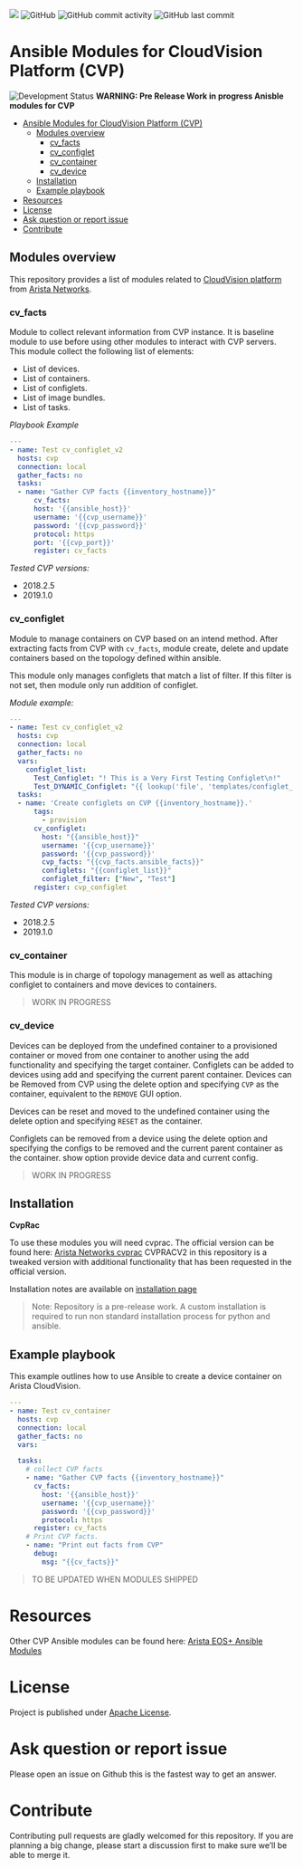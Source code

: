 ![](https://img.shields.io/badge/Arista-CVP%20Automation-blue) ![GitHub](https://img.shields.io/github/license/aristanetworks/ansible-cvp)  ![GitHub commit activity](https://img.shields.io/github/commit-activity/w/aristanetworks/ansible-cvp)  ![GitHub last commit](https://img.shields.io/github/last-commit/aristanetworks/ansible-cvp)

# Ansible Modules for CloudVision Platform (CVP)


![Development Status](https://img.shields.io/badge/development-In_Progress-red)  __WARNING: Pre Release Work in progress Anisble modules for CVP__ 



<!-- @import "[TOC]" {cmd="toc" depthFrom=1 depthTo=6 orderedList=false} -->

<!-- code_chunk_output -->

- [Ansible Modules for CloudVision Platform (CVP)](#ansible-modules-for-cloudvision-platform-cvp)
  - [Modules overview](#modules-overview)
    - [cv_facts](#cv_facts)
    - [cv_configlet](#cv_configlet)
    - [cv_container](#cv_container)
    - [cv_device](#cv_device)
  - [Installation](#installation)
  - [Example playbook](#example-playbook)
- [Resources](#resources)
- [License](#license)
- [Ask question or report issue](#ask-question-or-report-issue)
- [Contribute](#contribute)

<!-- /code_chunk_output -->


## Modules overview

This repository provides a list of modules related to [CloudVision platform](https://www.arista.com/en/products/eos/eos-cloudvision) from [Arista Networks](https://www.arista.com/).

### cv_facts

Module to collect relevant information from CVP instance. It is baseline module to use before using other modules to interact with CVP servers. This module collect the following list of elements:
- List of devices.
- List of containers.
- List of configlets.
- List of image bundles.
- List of tasks.

_Playbook Example_

```yaml
---
- name: Test cv_configlet_v2
  hosts: cvp
  connection: local
  gather_facts: no
  tasks:
  - name: "Gather CVP facts {{inventory_hostname}}"
      cv_facts:
      host: '{{ansible_host}}'
      username: '{{cvp_username}}'
      password: '{{cvp_password}}'
      protocol: https
      port: '{{cvp_port}}'
      register: cv_facts
```

_Tested CVP versions:_

- 2018.2.5
- 2019.1.0

### cv_configlet

Module to manage containers on CVP based on an intend method. After extracting facts from CVP with `cv_facts`, module create, delete and update containers based on the topology defined within ansible.

This module only manages configlets that match a list of filter. If this filter is not set, then module only run addition of configlet.

_Module example:_

```yaml
---
- name: Test cv_configlet_v2
  hosts: cvp
  connection: local
  gather_facts: no
  vars:
    configlet_list:
      Test_Configlet: "! This is a Very First Testing Configlet\n!"
      Test_DYNAMIC_Configlet: "{{ lookup('file', 'templates/configlet_'+inventory_hostname+'.txt') }}"
  tasks:
  - name: 'Create configlets on CVP {{inventory_hostname}}.'
      tags:
        - provision
      cv_configlet:
        host: "{{ansible_host}}"
        username: '{{cvp_username}}'
        password: '{{cvp_password}}'
        cvp_facts: "{{cvp_facts.ansible_facts}}"
        configlets: "{{configlet_list}}"
        configlet_filter: ["New", "Test"]
      register: cvp_configlet
```

_Tested CVP versions:_

- 2018.2.5
- 2019.1.0

### cv_container

This module is in charge of topology management as well as attaching configlet to containers and move devices to containers.

> WORK IN PROGRESS


### cv_device

  Devices can be deployed from the undefined container to a provisioned container or moved from one container to another using the add functionality and specifying the target container. Configlets can be added to devices using add and specifying the current parent container.
  Devices can be Removed from CVP using the delete option and specifying `CVP` as the container, equivalent to the `REMOVE` GUI option.
  
  Devices can be reset and moved to the undefined container using the delete option and specifying `RESET` as the container.

  Configlets can be removed from a device using the delete option and specifying the configs to be removed and the current parent container as the container.
  show option provide device data and current config.

> WORK IN PROGRESS
  

## Installation

**CvpRac**

  To use these modules you will need cvprac.
  The official version can be found here: [Arista Networks cvprac](https://github.com/aristanetworks/cvprac)
  CVPRACV2 in this repository is a tweaked version with additional functionality that has been requested in the official version.

  Installation notes are available on [installation page](INSTALLATION.md)

> Note: Repository is a pre-release work. A custom installation is required to run non standard installation process for python and ansible.

## Example playbook

This example outlines how to use Ansible to create a device container on Arista CloudVision.

```yaml
---
- name: Test cv_container
  hosts: cvp
  connection: local
  gather_facts: no
  vars:

  tasks:
    # collect CVP facts
    - name: "Gather CVP facts {{inventory_hostname}}"
      cv_facts:
        host: '{{ansible_host}}'
        username: '{{cvp_username}}'
        password: '{{cvp_password}}'
        protocol: https
      register: cv_facts
    # Print CVP facts.
    - name: "Print out facts from CVP"
      debug:
        msg: "{{cv_facts}}"

```

> TO BE UPDATED WHEN MODULES SHIPPED

# Resources

  Other CVP Ansible modules can be found here: [Arista EOS+ Ansible Modules](https://github.com/arista-eosplus/ansible-cloudvision)

# License

Project is published under [Apache License](LICENSE).

# Ask question or report issue

Please open an issue on Github this is the fastest way to get an answer.

# Contribute

Contributing pull requests are gladly welcomed for this repository. If you are planning a big change, please start a discussion first to make sure we’ll be able to merge it.
